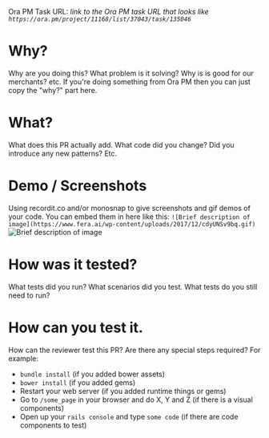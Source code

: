 Ora PM Task URL: _link to the Ora PM task URL that looks like `https://ora.pm/project/11168/list/37043/task/135046`_

# Why?
Why are you doing this? What problem is it solving? Why is is good for our merchants? etc. If you're doing something from Ora PM then you can just copy the "why?" part here.

# What?
What does this PR actually add. What code did you change? Did you introduce any new patterns? Etc.

# Demo / Screenshots
Using recordit.co and/or monosnap to give screenshots and gif demos of your code. You can embed them in here like this: `![Brief description of image](https://www.fera.ai/wp-content/uploads/2017/12/cdyUNSv9bq.gif)`
![Brief description of image](https://www.fera.ai/wp-content/uploads/2017/12/cdyUNSv9bq.gif)


# How was it tested?
What tests did you run? What scenarios did you test. What tests do you still need to run?

# How can you test it.
How can the reviewer test this PR? Are there any special steps required? For example:
* `bundle install` (if you added bower assets)
* `bower install` (if you added gems)
* Restart your web server (if you added runtime things or gems)
* Go to `/some_page` in your browser and do X, Y and Z (if there is a visual components)
* Open up your `rails console` and type `some code` (if there are code components to test)
